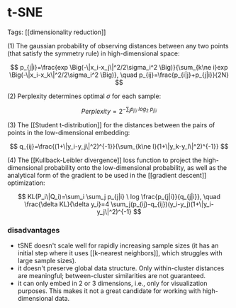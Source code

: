 # t-SNE

Tags: [[dimensionality reduction]]

(1) The gaussian probability of observing distances between any two points (that satisfy the symmetry rule) in high-dimensional space:

$$
p_{j|i}=\frac{exp \Big(-\|x_i-x_j\|^2/2\sigma_i^2 \Big)}{\sum_{k\ne i}exp \Big(-\|x_i-x_k\|^2/2\sigma_i^2 \Big)}, \quad p_{ij}=\frac{p_{i|j}+p_{j|i}}{2N}
$$

(2) Perplexity determines optimal $\sigma$ for each sample:

$$
Perplexity = 2^{-\sum_jp_{j|i}\ log_2\ p_{j|i}}
$$

(3) The [[Student t-distribution]] for the distances between the pairs of points in the low-dimensional embedding:

$$
q_{ij}=\frac{(1+\|y_i-y_j\|^2)^{-1}}{\sum_{k\ne l}(1+\|y_k-y_l\|^2)^{-1}}
$$

(4) The [[Kullback-Leibler divergence]] loss function to project the high-dimensional probability onto the low-dimensional probability, as well as the analytical form of the gradient to be used in the [[gradient descent]] optimization:

$$
KL(P_i\|Q_i)=\sum_i \sum_j p_{j|i} \ log \frac{p_{j|i}}{q_{j|i}}, \quad \frac{\delta KL}{\delta y_i}=4 \sum_j(p_{ij}-q_{ij})(y_i-y_j)(1+\|y_i-y_j\|^2)^{-1}
$$


### disadvantages
- tSNE doesn't scale well for rapidly increasing sample sizes (it has an initial step where it uses [[k-nearest neighbors]], which struggles with large sample sizes).
- it doesn't preserve global data structure. Only within-cluster distances are meaningful; between-cluster similarities are not guaranteed.
- it can only embed in 2 or 3 dimensions, i.e., only for visualization purposes. This makes it not a great candidate for working with high-dimensional data.
